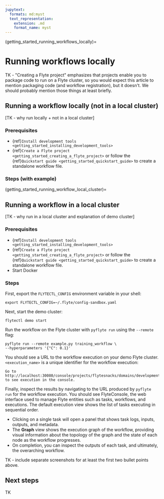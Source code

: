 ```yaml
---
jupytext:
  formats: md:myst
  text_representation:
    extension: .md
    format_name: myst
---
```


(getting_started_running_workflows_locally)=

# Running workflows locally

TK - "Creating a Flyte project" emphasizes that projects enable you to package code to run on a Flyte cluster, so you would expect this article to mention packaging code (and workflow registration), but it doesn't. We should probably mention those things at least briefly.

## Running a workflow locally (not in a local cluster)

[TK - why run locally + not in a local cluster]

### Prerequisites

* {ref}`Install development tools <getting_started_installing_development_tools>`
* {ref}`Create a Flyte project <getting_started_creating_a_flyte_project>` or follow the {ref}`Quickstart guide <getting_started_quickstart_guide>` to create a standalone workflow file.

### Steps (with example)

(getting_started_running_workflow_local_cluster)=

## Running a workflow in a local cluster

[TK - why run in a local cluster and explanation of demo cluster]

### Prerequisites

* {ref}`Install development tools <getting_started_installing_development_tools>`
* {ref}`Create a Flyte project <getting_started_creating_a_flyte_project>` or follow the {ref}`Quickstart guide <getting_started_quickstart_guide>` to create a standalone workflow file.
* Start Docker

### Steps

First, export the `FLYTECTL_CONFIG` environment variable in your shell:

```{prompt} bash $
export FLYTECTL_CONFIG=~/.flyte/config-sandbox.yaml
```

Next, start the demo cluster:

```{prompt} bash $
flytectl demo start
```

Run the workflow on the Flyte cluster with `pyflyte run` using the `--remote` flag:

```{prompt} bash $
pyflyte run --remote example.py training_workflow \
--hyperparameters '{"C": 0.1}'
```

You should see a URL to the workflow execution on your demo Flyte cluster. `<execution_name>` is a unique identifier for the workflow execution:

```{prompt} bash $
Go to http://localhost:30080/console/projects/flytesnacks/domains/development/executions/<execution_name> to see execution in the console.
```

Finally, inspect the results by navigating to the URL produced by `pyflyte run` for the workflow execution. You should see FlyteConsole, the web interface used to manage Flyte entities such as tasks, workflows, and executions. The default execution view shows the list of tasks executing in sequential order.

* Clicking on a single task will open a panel that shows task logs, inputs, outputs, and metadata.
* The **Graph** view shows the execution graph of the workflow, providing visual information about the topology of the graph and the state of each node as the workflow progresses.
* On completion, you can inspect the outputs of each task, and ultimately, the overarching workflow.

TK - include separate screenshots for at least the first two bullet points above.

## Next steps

TK
